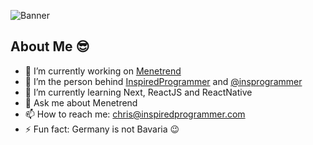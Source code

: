 ![Banner](https://github.com/ChristianLutzCL/ChristianLutzCL/blob/master/banner.gif)

## About Me 😎
- 🔭 I’m currently working on [Menetrend](https://upmock.io)
- 🔭 I’m the person behind [InspiredProgrammer](https://inspiredprogrammer.com) and [@insprogrammer](https://www.instagram.com/insprogrammer/)
- 🌱 I’m currently learning Next, ReactJS and ReactNative
- 💬 Ask me about Menetrend
- 📫 How to reach me: chris@inspiredprogrammer.com
- ⚡ Fun fact: Germany is not Bavaria 😉



